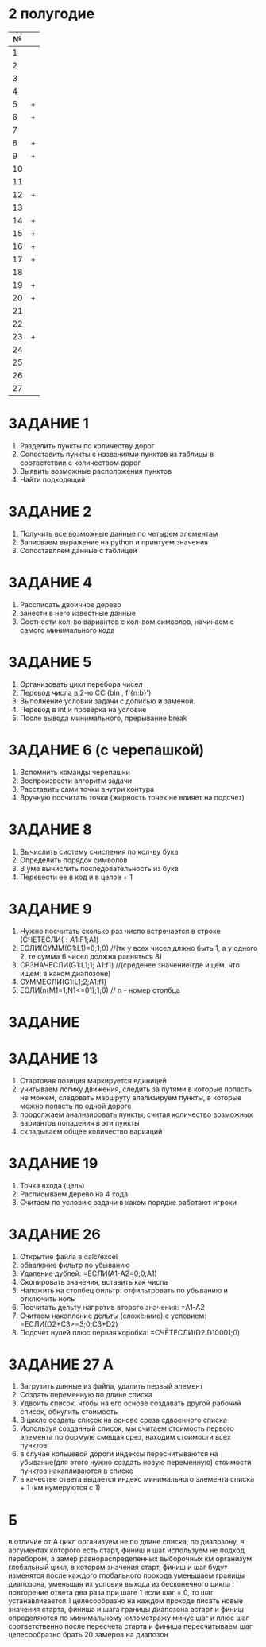# 2 полугодие
| № |  |
| ------ | ------ |
| 1 |  |
| 2 |  |
| 3 |  |
| 4 |  |
| 5 | + |
| 6 | + |
| 7 |  |
| 8 | + |
| 9 | + |
| 10 |  |
| 11 |  |
| 12 | + |
| 13 |  |
| 14 | + |
| 15 | + |
| 16 | + |
| 17 | + |
| 18 |  |
| 19 | + |
| 20 | + |
| 21 |  |
| 22 |  |
| 23 | + |
| 24 |  |
| 25 |  |
| 26 |  |
| 27 |  |

# ЗАДАНИЕ 1
1. Разделить пункты по количеству дорог
2. Сопоставить пункты с названиями пунктов из таблицы в соответствии с количеством дорог
3. Выявить возможные расположения пунктов
4. Найти подходящий

# ЗАДАНИЕ 2
1. Получить все возможные данные по четырем элементам
2. Записваем выражение на python и принтуем значения
3. Сопоставляем данные с таблицей

# ЗАДАНИЕ 4
1. Рассписать двоичное дерево
2. занести в него известные данные
3. Соотнести кол-во вариантов с кол-вом символов, начинаем с самого минимального кода

# ЗАДАНИЕ 5
  1. Организовать цикл перебора чисел
  2. Перевод числа в 2-ю СС (bin , f'{n:b}')
  3. Выполнение условий задачи с дописью и заменой.
  4. Перевод в int и проверка на условие
  5. После вывода минимального, прерывание break
  
# ЗАДАНИЕ 6 (с черепашкой)
  1. Вспомнить команды черепашки
  2. Воспроизвести алгоритм задачи
  3. Расставить сами точки внутри контура
  4. Вручную посчитать точки
  (жирность точек не влияет на подсчет)
  
# ЗАДАНИЕ 8
  1. Вычислить систему счисления по кол-ву букв
  2. Определить порядок символов
  3. В уме вычислить последовательность из букв
  4. Перевести ее в код и в целое + 1

# ЗАДАНИЕ 9
  1. Нужно посчитать сколько раз число встречается в строке (СЧЕТЕСЛИ($:A1:$F1;A1)
  2. ЕСЛИ(СУММ(G1:L1)=8;1;0) //(тк у всех чисел длжно быть 1, а у одного 2, те сумма 6 чисел должна равняться 8)
  3. СРЗНАЧЕСЛИ(G1:L1;1; A1:f1) //(среденее значение(где ищем. что ищем, в каком диапозоне)
  4. СУММЕСЛИ(G1:L1;2;A1:f1) 
  5. ЕСЛИ(n(M1=1;N1<=01);1;0) // n - номер столбца
  
# ЗАДАНИЕ 


# ЗАДАНИЕ 13
1. Стартовая позиция маркируется единицей
2. учитываем логику движения, следить за путями в которые попасть не можем, следовать маршруту
алализируем пункты, в которые можно попасть по одной дороге
3. продолжаем анализировать пункты, считая количество возможных вариантов попадения в эти пункты
4. складываем общее количество вариаций

# ЗАДАНИЕ 19
1. Точка входа (цель)
2. Расписываем дерево на 4 хода
3. Считаем по условию задачи в каком порядке работают игроки

# ЗАДАНИЕ 26
1. Открытие файла в calc/exсel
2. обавление фильтр по убыванию
3. Удаление дублей: =ЕСЛИ(А1-А2=0;0;А1)
4. Скопировать значения, вставить как числа
5. Наложить на столбец фильтр: отфильтровать по убыванию и отключить ноль
6. Посчитать дельту напротив второго значения: =А1-А2
7. Считаем накопление дельты (сложениие) с условием: =ЕСЛИ(D2+C3>=3;0;C3+D2)
8. Подсчет нулей плюс первая коробка: =СЧЁТЕСЛИ(D2:D10001;0)

# ЗАДАНИЕ 27 А
1. Загрузить данные из файла, удалить первый элемент
2. Создать переменную по длине списка
3. Удвоить список, чтобы на его основе создавать другой рабочий список, обнулить стоимость
4. В цикле создать список на основе среза сдвоенного списка
5. Используя созданный список, мы считаем стоимость первого элемента по формуле
смещая срез, находим стоимости всех пунктов
6. в случае кольцевой дороги индексы пересчитываются на убывание(для этого нужно создать новую переменную)
стоимости пунктов накапливаются в списке
7. в качестве ответа выдается индекс минимального элемента списка + 1 (км нумеруются с 1)

# Б
в отличие от А цикл организуем не по длине списка, по диапозону, в аргументах которого есть старт, финиш и шаг
используем не подход перебором, а замер равнораспределенных выборочных км
организум глобальный цикл, в котором значения старт, финиш и шаг будут изменятся
после каждого глобального прохода уменьшаем границы диапозона, уменьшая их
условия выхода из бесконечного цикла : повторение ответа два раза при шаге 1
если шаг = 0, то шаг устанавливается 1
целесообразно на каждом проходе писать новые значения старта, финиша и шага
границы диапозона астарт и финиш определяются по минимальному километражу минус шаг и плюс шаг соответственно
после пересчета старта и финиша пересчитываем шаг
целесообразно брать 20 замеров на диапозон

